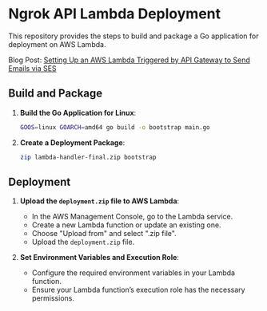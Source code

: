 # Ngrok API Lambda Deployment

This repository provides the steps to build and package a Go application for deployment on AWS Lambda.

Blog Post: [Setting Up an AWS Lambda Triggered by API Gateway to Send Emails via SES](https://www.mindofguru.com/code/aws/2024/05/21/aws-lambda-api-ses.html)

## Build and Package

1. **Build the Go Application for Linux**:
   
   ```bash
   GOOS=linux GOARCH=amd64 go build -o bootstrap main.go
   ```

2. **Create a Deployment Package**:
   
   ```bash
   zip lambda-handler-final.zip bootstrap
   ```

## Deployment

1. **Upload the `deployment.zip` file to AWS Lambda**:
    - In the AWS Management Console, go to the Lambda service.
    - Create a new Lambda function or update an existing one.
    - Choose "Upload from" and select ".zip file".
    - Upload the `deployment.zip` file.

2. **Set Environment Variables and Execution Role**:
    - Configure the required environment variables in your Lambda function.
    - Ensure your Lambda function’s execution role has the necessary permissions.
    
```